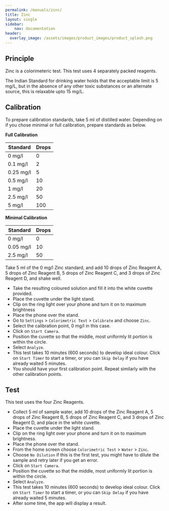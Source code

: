```yaml
---
permalink: /manuals/zinc/
title: Zinc
layout: single
sidebar: 
    nav: documentation
header:
  overlay_image: /assets/images/product_images/product_splash.png
---
```

## Principle
Zinc is a colorimeteric test. This test uses 4 separately packed reagents.

The Indian Standard for drinking water holds that the acceptable limit is 5 mg/L, but in the absence of any other toxic substances or an alternate source, this is relaxable upto 15 mg/L.

## Calibration
To prepare calibration standards, take 5 ml of distilled water. Depending on if you chose minimal or full calibration, prepare standards as below.

**Full Calibration**

| Standard | Drops |
| --- | --- |
| 0 mg/l | 0 |
| 0.1 mg/l | 2 |
| 0.25 mg/l | 5 |
| 0.5 mg/l | 10 |
| 1 mg/l | 20 |
| 2.5 mg/l | 50 |
| 5 mg/l | 100 |

**Minimal Calibration**

| Standard | Drops |
| --- | --- |
| 0 mg/l | 0 |
| 0.05 mg/l | 10 |
| 2.5 mg/l | 50 |

Take 5 ml of the 0 mg/l Zinc standard, and add 10 drops of Zinc Reagent A, 5 drops of Zinc Reagent B, 5 drops of Zinc Reagent C, and 3 drops of Zinc Reagent D, and shake well.

* Take the resulting coloured solution and fill it into the white cuvette provided.
* Place the cuvette under the light stand.
* Clip on the ring light over your phone and turn it on to maximum brightness
* Place the phone over the stand.
* Go to `Settings` > `Colorimetric Test` > `Calibrate` and choose `Zinc`.
* Select the calibration point, 0 mg/l in this case.
* Click on `Start Camera`.
* Position the cuvette so that the middle, most uniformly lit portion is within the circle.
* Select `Analyze`.
* This test takes 10 minutes (600 seconds) to develop ideal colour. Click on `Start Timer` to start a timer, or you can `Skip Delay` if you have already waited 5 minutes.
* You should have your first calibration point. Repeat similarly with the other calibration points.

## Test
This test uses the four Zinc Reagents.

* Collect 5 ml of sample water, add 10 drops of the Zinc Reagent A, 5 drops of Zinc Reagent B, 5 drops of Zinc Reagent C, and 3 drops of Zinc Reagent D, and place in the white cuvette.
* Place the cuvette under the light stand.
* Clip on the ring light over your phone and turn it on to maximum brightness.
* Place the phone over the stand.
* From the home screen choose `Colorimetric Test` > `Water` > `Zinc`.
* Choose `No Dilution` if this is the first test, you might have to dilute the sample and retry later if you get an error.
* Click on `Start Camera`.
* Position the cuvette so that the middle, most uniformly lit portion is within the circle.
* Select `Analyze`.
* This test takes 10 minutes (600 seconds) to develop ideal colour. Click on `Start Timer` to start a timer, or you can `Skip Delay` if you have already waited 5 minutes.
* After some time, the app will display a result.